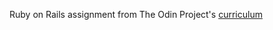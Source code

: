 Ruby on Rails assignment from The Odin Project's [curriculum](https://www.theodinproject.com/courses/web-development-101/lessons/ruby-on-rails?ref=lnav)
